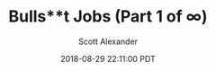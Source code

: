 ---
layout: podcast
title: "Bulls**t Jobs (Part 1 of ∞)"
author: Scott Alexander
description: https://slatestarcodex.com/2018/08/29/bullst-jobs-part-1-of-%e2%88%9e/
date: 2018-08-29 22:11:00 PDT
length: 860849
duration: 215
guid: bullst-jobs-part-1-of-%e2%88%9e
---